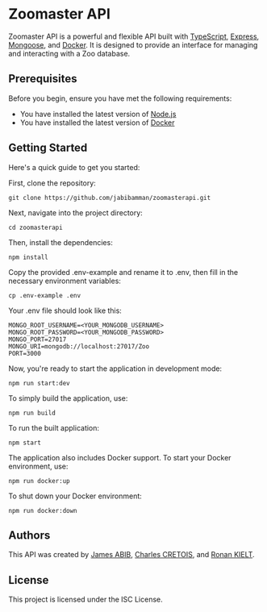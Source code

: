 # Zoomaster API

Zoomaster API is a powerful and flexible API built with [TypeScript](https://www.typescriptlang.org/), [Express](https://expressjs.com/), [Mongoose](https://mongoosejs.com/), and [Docker](https://www.docker.com/). It is designed to provide an interface for managing and interacting with a Zoo database.

## Prerequisites

Before you begin, ensure you have met the following requirements:

- You have installed the latest version of [Node.js](https://nodejs.org/)
- You have installed the latest version of [Docker](https://www.docker.com/)

## Getting Started

Here's a quick guide to get you started:

First, clone the repository:

`git clone https://github.com/jabibamman/zoomasterapi.git`

Next, navigate into the project directory:

`cd zoomasterapi`

Then, install the dependencies:

`npm install`

Copy the provided .env-example and rename it to .env, then fill in the necessary environment variables:

`cp .env-example .env`


Your .env file should look like this:

```env
MONGO_ROOT_USERNAME=<YOUR_MONGODB_USERNAME>
MONGO_ROOT_PASSWORD=<YOUR_MONGODB_PASSWORD>
MONGO_PORT=27017
MONGO_URI=mongodb://localhost:27017/Zoo
PORT=3000
```

Now, you're ready to start the application in development mode:

`npm run start:dev`

To simply build the application, use:

`npm run build`

To run the built application:

`npm start`

The application also includes Docker support. To start your Docker environment, use:

`npm run docker:up`

To shut down your Docker environment:

`npm run docker:down`


## Authors

This API was created by [James ABIB](https://github.com/jabibamman), [Charles CRETOIS](https://github.com/carlito0605), and [Ronan KIELT](https://github.com/chikatetsu).

## License

This project is licensed under the ISC License.
